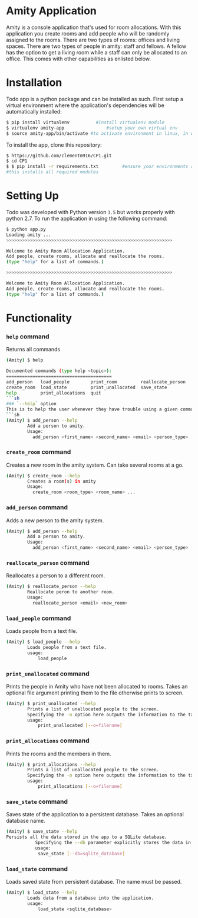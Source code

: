 # Amity Application
Amity is a console application that's used for room allocations. With this application you create rooms and add people who will be randomly assigned to the rooms. There are two types of rooms: offices and living spaces. There are two types of people in amity: staff and fellows. A fellow has the option to get a living room while a staff can only be allocated to an office. This comes with other capabilities as enlisted below.


# Installation
Todo app is a python package and can be installed as such. First setup a virtual environment where the application's dependencies will be automatically installed:
```sh
$ pip install virtualenv          #install virtualenv module
$ virtualenv amity-app                #setup your own virtual env
$ source amity-app/bin/activate #to activate environment in linux, in windows run amit-app/scripts/activate
```
To install the app, clone this repository: 
```sh
$ https://github.com/clementm916/CP1.git
$ cd CP1
$ $ pip install -r requirements.txt         #ensure your environments are activated
#this installs all required modules
```

# Setting Up
Todo was developed with Python version `3.5`  but works properly with python 2.7. To run the application in   using the following command:
```sh
$ python app.py
Loading amity ...
>>>>>>>>>>>>>>>>>>>>>>>>>>>>>>>>>>>>>>>>>>>>>>>>>>>>>>>>>>>>>>>

Welcome to Amity Room Allocation Application.
Add people, create rooms, allocate and reallocate the rooms.
(type "help" for a list of commands.)

>>>>>>>>>>>>>>>>>>>>>>>>>>>>>>>>>>>>>>>>>>>>>>>>>>>>>>>>>>>>>>>

Welcome to Amity Room Allocation Application.
Add people, create rooms, allocate and reallocate the rooms.
(type "help" for a list of commands.)

```

# Functionality

### `help` command
Returns all commands
```sh
(Amity) $ help

Documented commands (type help <topic>):
========================================
add_person   load_people        print_room         reallocate_person
create_room  load_state         print_unallocated  save_state
help         print_allocations  quit                        
```sh     
### `--help` option
This is to help the user whenever they have trouble using a given command:
```sh
(Amity) $ add_person --help
        Add a person to amity.
        Usage:
          add_person <first_name> <second_name> <email> <person_type> [--accommodation=N]
```

### `create_room` command
Creates a new room in the amity system. Can take several rooms at a go.
```sh
(Amity) $ create_room --help
        Creates a room(s) in amity
        Usage:
          create_room <room_type> <room_name> ...
```


### `add_person` command
Adds a new person to the amity system.
```sh
(Amity) $ add_person --help
        Add a person to amity.
        Usage:
          add_person <first_name> <second_name> <email> <person_type> [--accommodation=N]
```

### `reallocate_person` command
Reallocates a person to a different room.
```sh
(Amity) $ reallocate_person --help
        Reallocate peron to another room.
        Usage:
          reallocate_person <email> <new_room>

```

### `load_people` command
Loads people from a text file.
```sh
(Amity) $ load_people --help
        Loads people from a text file.
        usage:
            load_people
```
### `print_unallocated` command
Prints the people in Amity who have not been allocated to rooms. Takes an optional file argument printing them to the file otherwise prints to screen.
```sh
(Amity) $ print_unallocated --help
        Prints a list of unallocated people to the screen.
        Specifying the -o option here outputs the information to the txt file provided
        usage:
            print_unallocated [--o=filename]
```
### `print_allocations` command
Prints the rooms and the members in them.
```sh
(Amity) $ print_allocations --help
        Prints a list of unallocated people to the screen.
        Specifying the -o option here outputs the information to the txt file provided
        usage:
            print_allocations [--o=filename]

```

### `save_state` command
Saves state of the application to a persistent database. Takes an optional database name.
```sh
(Amity) $ save_state --help
Persists all the data stored in the app to a SQLite database.
           Specifying the --db parameter explicitly stores the data in the sqlite_database specified.
           usage:
            save_state [--db=sqlite_database]
```
### `load_state` command
Loads saved state from persistent database. The name must be passed.
```sh
(Amity) $ load_state --help
        Loads data from a database into the application.
        usage:
            load_state <sqlite_database>
```


